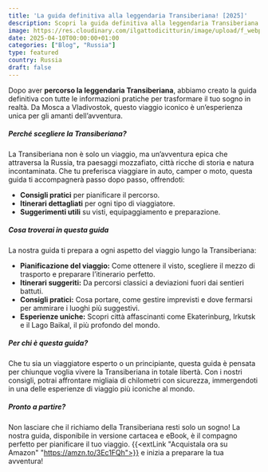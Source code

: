 ```yaml
---
title: 'La guida definitiva alla leggendaria Transiberiana! [2025]'
description: Scopri la guida definitiva alla leggendaria Transiberiana!
image: https://res.cloudinary.com/ilgattodicitturin/image/upload/f_webp,q_auto:good,w_800,c_scale,dpr_auto/v1744353858/Articoli/Blog/transiberiana-on-the-road-guida_kaoxl5.jpg
date: 2025-04-10T00:00:00+01:00
categories: ["Blog", "Russia"]
type: featured
country: Russia   
draft: false
---
```


Dopo aver **percorso la leggendaria Transiberiana**, abbiamo creato la guida definitiva con tutte le informazioni pratiche per trasformare il tuo sogno in realtà. Da Mosca a Vladivostok, questo viaggio iconico è un’esperienza unica per gli amanti dell’avventura.

##### Perché scegliere la Transiberiana?

La Transiberiana non è solo un viaggio, ma un’avventura epica che attraversa la Russia, tra paesaggi mozzafiato, città ricche di storia e natura incontaminata. Che tu preferisca viaggiare in auto, camper o moto, questa guida ti accompagnerà passo dopo passo, offrendoti:

- **Consigli pratici** per pianificare il percorso.
- **Itinerari dettagliati** per ogni tipo di viaggiatore.
- **Suggerimenti utili** su visti, equipaggiamento e preparazione.

##### Cosa troverai in questa guida

La nostra guida ti prepara a ogni aspetto del viaggio lungo la Transiberiana:

- **Pianificazione del viaggio:** Come ottenere il visto, scegliere il mezzo di trasporto e preparare l’itinerario perfetto.
- **Itinerari suggeriti:** Da percorsi classici a deviazioni fuori dai sentieri battuti.
- **Consigli pratici:** Cosa portare, come gestire imprevisti e dove fermarsi per ammirare i luoghi più suggestivi.
- **Esperienze uniche:** Scopri città affascinanti come Ekaterinburg, Irkutsk e il Lago Baikal, il più profondo del mondo.

##### Per chi è questa guida?

Che tu sia un viaggiatore esperto o un principiante, questa guida è pensata per chiunque voglia vivere la Transiberiana in totale libertà. Con i nostri consigli, potrai affrontare migliaia di chilometri con sicurezza, immergendoti in una delle esperienze di viaggio più iconiche al mondo.

##### Pronto a partire?

Non lasciare che il richiamo della Transiberiana resti solo un sogno! La nostra guida, disponibile in versione cartacea e eBook, è il compagno perfetto per pianificare il tuo viaggio. {{<extLink "Acquistala ora su Amazon" "https://amzn.to/3Ec1FQh">}} e inizia a preparare la tua avventura!

 